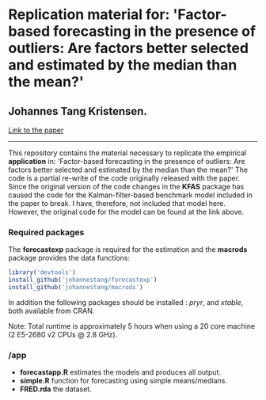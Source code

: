 # Replication material for: 'Factor-based forecasting in the presence of outliers: Are factors better selected and estimated by the median than the mean?'
## Johannes Tang Kristensen.


[Link to the paper](http://dx.doi.org/10.1515/snde-2012-0049)

---

This repository contains the material necessary to replicate the empirical __application__ in: 'Factor-based forecasting in the presence of outliers: Are factors better selected and estimated by the median than the mean?' The code is a partial re-write
of the code originally released with the paper. Since the original version of the code changes in the __KFAS__ package
has caused the code for the Kalman-filter-based benchmark model included in the paper to break. I have, therefore,
not included that model here. However, the original code for the model can be found at the link above.

### Required packages 

The __forecastexp__ package is required for the estimation and the __macrods__ package
provides the data functions:

```r
library('devtools')
install_github('johannestang/forecastexp')
install_github('johannestang/macrods')
```

In addition the following packages should be installed : _pryr_, and _xtable_, both available from CRAN.   

Note: Total runtime is approximately 5 hours when using a 20 core machine (2 E5-2680 v2 CPUs @ 2.8 GHz). 

### /app

+ __forecastapp.R__ estimates the models and produces all output. 
+ __simple.R__ function for forecasting using simple means/medians.
+ __FRED.rda__ the dataset. 

